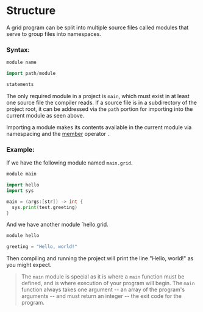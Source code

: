 # Structure

A grid program can be split into multiple source files called modules that serve to group files into namespaces.

### Syntax:

```go
module name

import path/module

statements
```

The only required module in a project is `main`, which must exist in at least one source file the compiler reads. If a source file is in a subdirectory of the project root, it can be addressed via the `path` portion for importing into the current module as seen above.

Importing a module makes its contents available in the current module via namespacing and the [member](operators.md) operator `.`

### Example:

If we have the following module named `main.grid`.

```go
module main

import hello
import sys

main = (args:[str]) -> int {
  sys.print(test.greeting)
}
```

And we have another module `hello.grid.

```go
module hello

greeting = "Hello, world!"
```

Then compiling and running the project will print the line "Hello, world!" as you might expect.

> The `main` module is special as it is where a `main` function must be defined, and is where execution of your program will begin. The `main` function always takes one argument -- an array of the program's arguments -- and must return an integer -- the exit code for the program.
